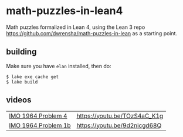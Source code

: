# math-puzzles-in-lean4

Math puzzles formalized in Lean 4,
using the Lean 3 repo https://github.com/dwrensha/math-puzzles-in-lean
as a starting point.

## building

Make sure you have `elan` installed, then do:

```
$ lake exe cache get
$ lake build
```


## videos

|  |  |
| ----- | ---- |
| [IMO 1964 Problem 4](/MathPuzzles/Imo1964Q4.lean) | https://youtu.be/TOzS4aC_K1g |
| [IMO 1964 Problem 1b](/MathPuzzles/Imo1964Q1B.lean) | https://youtu.be/9d2nicgd68Q |

